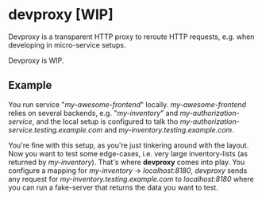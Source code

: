 devproxy [WIP]
==============

Devproxy is a transparent HTTP proxy to reroute HTTP requests, e.g. when developing in micro-service setups.

Devproxy is WIP.

Example
-------

You run service "*my-awesome-frontend*" locally. *my-awesome-frontend* relies on several backends, e.g. "*my-inventory*" 
and *my-authorization-service*, and the local setup is configured to talk tho *my-authorization-service.testing.example.com* 
and *my-inventory.testing.example.com*.

You're fine with this setup, as you're just tinkering around with the layout. Now you want to test some edge-cases, i.e. 
very large inventory-lists (as returned by *my-inventory*). That's where **devproxy** comes into play. You configure a 
mapping for *my-inventory* -> *localhost:8180*, *devproxy* sends any request for *my-inventory.testing.example.com* to
*localhost:8180* where you can run a fake-server that returns the data you want to test. 



